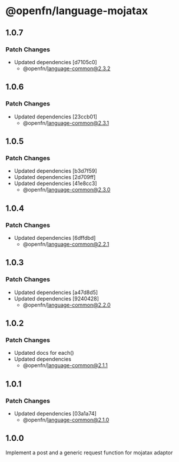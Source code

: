 # @openfn/language-mojatax

## 1.0.7

### Patch Changes

- Updated dependencies [d7105c0]
  - @openfn/language-common@2.3.2

## 1.0.6

### Patch Changes

- Updated dependencies [23ccb01]
  - @openfn/language-common@2.3.1

## 1.0.5

### Patch Changes

- Updated dependencies [b3d7f59]
- Updated dependencies [2d709ff]
- Updated dependencies [41e8cc3]
  - @openfn/language-common@2.3.0

## 1.0.4

### Patch Changes

- Updated dependencies [6dffdbd]
  - @openfn/language-common@2.2.1

## 1.0.3

### Patch Changes

- Updated dependencies [a47d8d5]
- Updated dependencies [9240428]
  - @openfn/language-common@2.2.0

## 1.0.2

### Patch Changes

- Updated docs for each()
- Updated dependencies
  - @openfn/language-common@2.1.1

## 1.0.1

### Patch Changes

- Updated dependencies [03a1a74]
  - @openfn/language-common@2.1.0

## 1.0.0

Implement a post and a generic request function for mojatax adaptor
